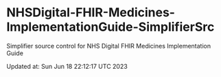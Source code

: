# NHSDigital-FHIR-Medicines-ImplementationGuide-SimplifierSrc  
Simplifier source control for NHS Digital FHIR Medicines Implementation Guide  


Updated at: Sun Jun 18 22:12:17 UTC 2023
